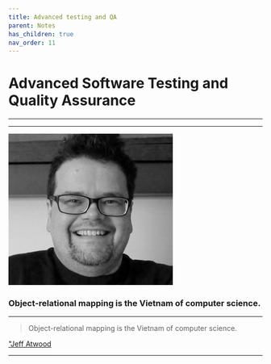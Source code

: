 ```yaml
---
title: Advanced testing and QA
parent: Notes
has_children: true
nav_order: 11
---
```


# Advanced Software Testing and Quality Assurance

<hr class="splash">

<hr class="splash">

![Jeff Atwood](../../images/people/jeff_atwood.png)

### Object-relational mapping is the Vietnam of computer science.

<hr class="splash">
<blockquote class="pretty"><span>
Object-relational mapping is the Vietnam of computer science.
</span></blockquote>
<p class="attribution"><a href="https://en.wikipedia.org/wiki/Jeff_Atwood">"Jeff Atwood</a></p>

<hr class="splash">




